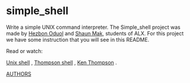 # simple_shell
Write a simple UNIX command interpreter.
The Simple_shell project was made by [Hezbon Oduol](https://github.com/Hezbon12) and [Shaun Mak](https://github.com/Pybaker), students of ALX. For this project we have some instruction that you will see in this README.

Read or watch: 

[Unix shell](https://en.wikipedia.org/wiki/Unix_shell) ,
[Thompson shell](https://en.wikipedia.org/wiki/Thompson_shell) ,
[Ken Thompson](https://en.wikipedia.org/wiki/Ken_Thompson) .

[AUTHORS](https://github.com/Hezbon12/simple_shell/blob/main/AUTHORS)
